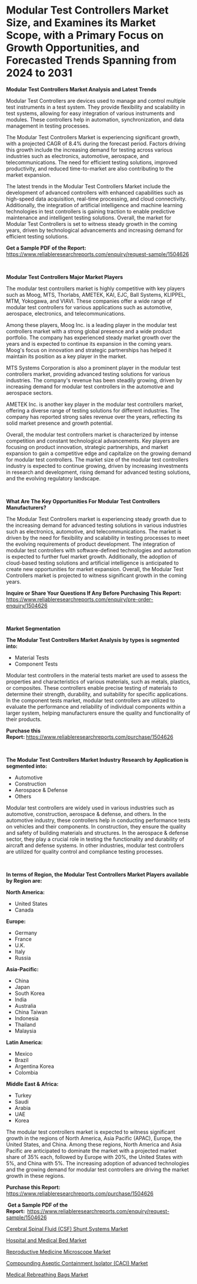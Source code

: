 <p><h1>Modular Test Controllers Market Size, and Examines its Market Scope, with a Primary Focus on Growth Opportunities, and Forecasted Trends Spanning from 2024 to 2031</h1></p><p><strong>Modular Test Controllers Market Analysis and Latest Trends</strong></p>
<p><p>Modular Test Controllers are devices used to manage and control multiple test instruments in a test system. They provide flexibility and scalability in test systems, allowing for easy integration of various instruments and modules. These controllers help in automation, synchronization, and data management in testing processes.</p><p>The Modular Test Controllers Market is experiencing significant growth, with a projected CAGR of 8.4% during the forecast period. Factors driving this growth include the increasing demand for testing across various industries such as electronics, automotive, aerospace, and telecommunications. The need for efficient testing solutions, improved productivity, and reduced time-to-market are also contributing to the market expansion.</p><p>The latest trends in the Modular Test Controllers Market include the development of advanced controllers with enhanced capabilities such as high-speed data acquisition, real-time processing, and cloud connectivity. Additionally, the integration of artificial intelligence and machine learning technologies in test controllers is gaining traction to enable predictive maintenance and intelligent testing solutions. Overall, the market for Modular Test Controllers is set to witness steady growth in the coming years, driven by technological advancements and increasing demand for efficient testing solutions.</p></p>
<p><strong>Get a Sample PDF of the Report:&nbsp;</strong> <a href="https://www.reliableresearchreports.com/enquiry/request-sample/1504626">https://www.reliableresearchreports.com/enquiry/request-sample/1504626</a></p>
<p>&nbsp;</p>
<p><strong>Modular Test Controllers Major Market Players</strong></p>
<p><p>The modular test controllers market is highly competitive with key players such as Moog, MTS, Thorlabs, AMETEK, KAI, EJC, Ball Systems, KLIPPEL, MTM, Yokogawa, and VIAVI. These companies offer a wide range of modular test controllers for various applications such as automotive, aerospace, electronics, and telecommunications.</p><p>Among these players, Moog Inc. is a leading player in the modular test controllers market with a strong global presence and a wide product portfolio. The company has experienced steady market growth over the years and is expected to continue its expansion in the coming years. Moog's focus on innovation and strategic partnerships has helped it maintain its position as a key player in the market.</p><p>MTS Systems Corporation is also a prominent player in the modular test controllers market, providing advanced testing solutions for various industries. The company's revenue has been steadily growing, driven by increasing demand for modular test controllers in the automotive and aerospace sectors.</p><p>AMETEK Inc. is another key player in the modular test controllers market, offering a diverse range of testing solutions for different industries. The company has reported strong sales revenue over the years, reflecting its solid market presence and growth potential.</p><p>Overall, the modular test controllers market is characterized by intense competition and constant technological advancements. Key players are focusing on product innovation, strategic partnerships, and market expansion to gain a competitive edge and capitalize on the growing demand for modular test controllers. The market size of the modular test controllers industry is expected to continue growing, driven by increasing investments in research and development, rising demand for advanced testing solutions, and the evolving regulatory landscape.</p></p>
<p>&nbsp;</p>
<p><strong>What Are The Key Opportunities For Modular Test Controllers Manufacturers?</strong></p>
<p><p>The Modular Test Controllers market is experiencing steady growth due to the increasing demand for advanced testing solutions in various industries such as electronics, automotive, and telecommunications. The market is driven by the need for flexibility and scalability in testing processes to meet the evolving requirements of product development. The integration of modular test controllers with software-defined technologies and automation is expected to further fuel market growth. Additionally, the adoption of cloud-based testing solutions and artificial intelligence is anticipated to create new opportunities for market expansion. Overall, the Modular Test Controllers market is projected to witness significant growth in the coming years.</p></p>
<p><strong>Inquire or Share Your Questions If Any Before Purchasing This Report:</strong> <a href="https://www.reliableresearchreports.com/enquiry/pre-order-enquiry/1504626">https://www.reliableresearchreports.com/enquiry/pre-order-enquiry/1504626</a></p>
<p>&nbsp;</p>
<p><strong>Market Segmentation</strong></p>
<p><strong>The Modular Test Controllers Market Analysis by types is segmented into:</strong></p>
<p><ul><li>Material Tests</li><li>Component Tests</li></ul></p>
<p><p>Modular test controllers in the material tests market are used to assess the properties and characteristics of various materials, such as metals, plastics, or composites. These controllers enable precise testing of materials to determine their strength, durability, and suitability for specific applications. In the component tests market, modular test controllers are utilized to evaluate the performance and reliability of individual components within a larger system, helping manufacturers ensure the quality and functionality of their products.</p></p>
<p><strong>Purchase this Report:&nbsp;</strong><a href="https://www.reliableresearchreports.com/purchase/1504626">https://www.reliableresearchreports.com/purchase/1504626</a></p>
<p>&nbsp;</p>
<p><strong>The Modular Test Controllers Market Industry Research by Application is segmented into:</strong></p>
<p><ul><li>Automotive</li><li>Construction</li><li>Aerospace & Defense</li><li>Others</li></ul></p>
<p><p>Modular test controllers are widely used in various industries such as automotive, construction, aerospace & defense, and others. In the automotive industry, these controllers help in conducting performance tests on vehicles and their components. In construction, they ensure the quality and safety of building materials and structures. In the aerospace & defense sector, they play a crucial role in testing the functionality and durability of aircraft and defense systems. In other industries, modular test controllers are utilized for quality control and compliance testing processes.</p></p>
<p>&nbsp;</p>
<p><strong>In terms of Region, the Modular Test Controllers Market Players available by Region are:</strong></p>
<p>
    <p> <strong> North America: </strong>
        <ul>
            <li>United States</li>
            <li>Canada</li>
        </ul>
        </p> 
    <p> <strong> Europe: </strong>
        <ul>
            <li>Germany</li>
            <li>France</li>
            <li>U.K.</li>
            <li>Italy</li>
            <li>Russia</li>
        </ul>
        </p> 
    <p> <strong> Asia-Pacific: </strong>
        <ul>
            <li>China</li>
            <li>Japan</li>
            <li>South Korea</li>
            <li>India</li>
            <li>Australia</li>
            <li>China Taiwan</li>
            <li>Indonesia</li>
            <li>Thailand</li>
            <li>Malaysia</li>
        </ul>
        </p> 
    <p> <strong> Latin America: </strong>
        <ul>
            <li>Mexico</li>
            <li>Brazil</li>
            <li>Argentina Korea</li>
            <li>Colombia</li>
        </ul>
        </p> 
    <p> <strong> Middle East & Africa: </strong>
        <ul>
            <li>Turkey</li>
            <li>Saudi</li>
            <li>Arabia</li>
            <li>UAE</li>
            <li>Korea</li>
        </ul>
    </p>
    </p>
<p><p>The modular test controllers market is expected to witness significant growth in the regions of North America, Asia Pacific (APAC), Europe, the United States, and China. Among these regions, North America and Asia Pacific are anticipated to dominate the market with a projected market share of 35% each, followed by Europe with 20%, the United States with 5%, and China with 5%. The increasing adoption of advanced technologies and the growing demand for modular test controllers are driving the market growth in these regions.</p></p>
<p><strong>Purchase this Report: </strong><a href="https://www.reliableresearchreports.com/purchase/1504626">https://www.reliableresearchreports.com/purchase/1504626</a></p>
<p>&nbsp;<strong>Get a Sample PDF of the Report:&nbsp;&nbsp;</strong><a href="https://www.reliableresearchreports.com/enquiry/request-sample/1504626">https://www.reliableresearchreports.com/enquiry/request-sample/1504626</a></p>
<p><strong></strong></p>
<p><p><a href="https://medium.com/@nayelibosco/cerebral-spinal-fluid-csf-shunt-systems-market-trends-forecast-and-competitive-analysis-to-e104936461fc">Cerebral Spinal Fluid (CSF) Shunt Systems Market</a></p><p><a href="https://medium.com/@geoanderson1978/hospital-and-medical-bed-market-analysis-and-sze-forecasted-for-period-from-2024-to-2031-9dc92e8b142a">Hospital and Medical Bed Market</a></p><p><a href="https://medium.com/@adahhagenes4545/reproductive-medicine-microscope-market-the-key-to-successful-business-strategy-forecast-till-2031-d27c96e1a345">Reproductive Medicine Microscope Market</a></p><p><a href="https://medium.com/@geoanderson1978/compounding-aseptic-containment-isolator-caci-market-insight-market-trends-growth-forecasted-39394a861279">Compounding Aseptic Containment Isolator (CACI) Market</a></p><p><a href="https://medium.com/@nayelibosco/medical-rebreathing-bags-market-share-evolution-and-market-growth-trends-2024-2031-23065be00a14">Medical Rebreathing Bags Market</a></p></p>